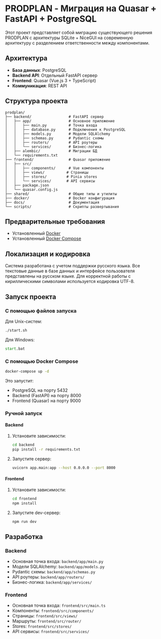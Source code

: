 # PRODPLAN - Миграция на Quasar + FastAPI + PostgreSQL

Этот проект представляет собой миграцию существующего решения PRODPLAN с архитектуры SQLite + NiceGUI на современную архитектуру с разделением ответственности между компонентами.

## Архитектура

- **База данных**: PostgreSQL
- **Backend API**: Отдельный FastAPI сервер
- **Frontend**: Quasar (Vue.js 3 + TypeScript)
- **Коммуникация**: REST API

## Структура проекта

```
prodplan/
├── backend/                 # FastAPI сервер
│   ├── app/                 # Основное приложение
│   │   ├── main.py          # Точка входа
│   │   ├── database.py      # Подключения к PostgreSQL
│   │   ├── models.py        # Модели SQLAlchemy
│   │   ├── schemas.py       # Pydantic схемы
│   │   ├── routers/         # API роутеры
│   │   └── services/        # Бизнес-логика
│   ├── alembic/             # Миграции БД
│   └── requirements.txt
├── frontend/                # Quasar приложение
│   ├── src/
│   │   ├── components/      # Vue компоненты
│   │   ├── views/          # Страницы
│   │   ├── stores/         # Pinia stores
│   │   └── services/       # API сервисы
│   ├── package.json
│   └── quasar.config.js
├── shared/                  # Общие типы и утилиты
├── docker/                  # Docker конфигурация
├── docs/                    # Документация
└── scripts/                 # Скрипты развертывания
```

## Предварительные требования

- Установленный [Docker](https://docs.docker.com/get-docker/)
- Установленный [Docker Compose](https://docs.docker.com/compose/install/)

## Локализация и кодировка

Система разработана с учетом поддержки русского языка. Все текстовые данные в базе данных и интерфейсе пользователя представлены на русском языке. Для корректной работы с кириллическими символами используется кодировка UTF-8.

## Запуск проекта

### С помощью файлов запуска

Для Unix-систем:
```bash
./start.sh
```

Для Windows:
```cmd
start.bat
```

### С помощью Docker Compose

```bash
docker-compose up -d
```

Это запустит:
- PostgreSQL на порту 5432
- Backend (FastAPI) на порту 8000
- Frontend (Quasar) на порту 9000

### Ручной запуск

#### Backend

1. Установите зависимости:
   ```bash
   cd backend
   pip install -r requirements.txt
   ```

2. Запустите сервер:
   ```bash
   uvicorn app.main:app --host 0.0.0.0 --port 8000
   ```

#### Frontend

1. Установите зависимости:
   ```bash
   cd frontend
   npm install
   ```

2. Запустите dev-сервер:
   ```bash
   npm run dev
   ```

## Разработка

### Backend

- Основная точка входа: `backend/app/main.py`
- Модели SQLAlchemy: `backend/app/models.py`
- Pydantic схемы: `backend/app/schemas.py`
- API роутеры: `backend/app/routers/`
- Бизнес-логика: `backend/app/services/`

### Frontend

- Основная точка входа: `frontend/src/main.ts`
- Компоненты: `frontend/src/components/`
- Страницы: `frontend/src/views/`
- Маршруты: `frontend/src/router/`
- Stores: `frontend/src/stores/`
- API сервисы: `frontend/src/services/`